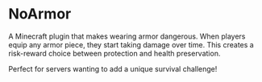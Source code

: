# NoArmor

A Minecraft plugin that makes wearing armor dangerous. When players equip any armor piece, they start taking damage over time. This creates a risk-reward choice between protection and health preservation.

Perfect for servers wanting to add a unique survival challenge!